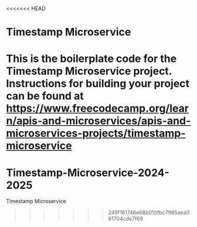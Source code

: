 <<<<<<< HEAD
# Timestamp Microservice

This is the boilerplate code for the Timestamp Microservice project. Instructions for building your project can be found at https://www.freecodecamp.org/learn/apis-and-microservices/apis-and-microservices-projects/timestamp-microservice
=======
# Timestamp-Microservice-2024-2025
Timestamp Microservice
>>>>>>> 249f161746e68b010fbc7985aea081704cde7f68
